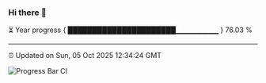 ### Hi there 👋

⏳ Year progress { ██████████████████████▁▁▁▁▁▁▁▁ } 76.03 %

---

⏰ Updated on Sun, 05 Oct 2025 12:34:24 GMT

![Progress Bar CI](https://github.com/liununu/liununu/workflows/Progress%20Bar%20CI/badge.svg)
